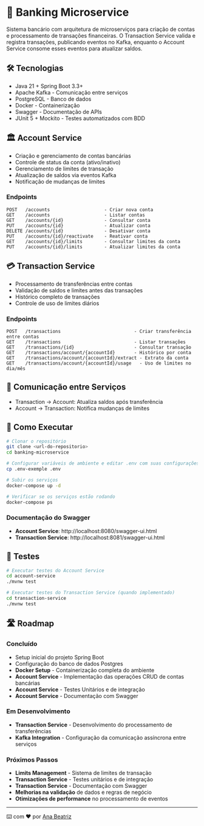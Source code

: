 # 🏦 Banking Microservice

Sistema bancário com arquitetura de microserviços para criação de contas e processamento de transações financeiras. O Transaction Service valida e registra
transações, publicando eventos no Kafka, enquanto o Account Service consome esses eventos para atualizar saldos.

## 🛠️ Tecnologias

- Java 21 + Spring Boot 3.3+
- Apache Kafka - Comunicação entre serviços
- PostgreSQL - Banco de dados
- Docker - Containerização
- Swagger - Documentação de APIs
- JUnit 5 + Mockito - Testes automatizados com BDD

## 🏛️ Account Service

- Criação e gerenciamento de contas bancárias
- Controle de status da conta (ativo/inativo)
- Gerenciamento de limites de transação
- Atualização de saldos via eventos Kafka
- Notificação de mudanças de limites

### Endpoints

```
POST   /accounts                    - Criar nova conta
GET    /accounts                    - Listar contas
GET    /accounts/{id}               - Consultar conta
PUT    /accounts/{id}               - Atualizar conta
DELETE /accounts/{id}               - Desativar conta
PUT    /accounts/{id}/reactivate    - Reativar conta
GET    /accounts/{id}/limits        - Consultar limites da conta
PUT    /accounts/{id}/limits        - Atualizar limites da conta
```

## 💳 Transaction Service

- Processamento de transferências entre contas
- Validação de saldos e limites antes das transações
- Histórico completo de transações
- Controle de uso de limites diários

### Endpoints

```
POST   /transactions                           - Criar transferência entre contas
GET    /transactions                           - Listar transações
GET    /transactions/{id}                      - Consultar transação
GET    /transactions/account/{accountId}       - Histórico por conta
GET    /transactions/account/{accountId}/extract - Extrato da conta
GET    /transactions/account/{accountId}/usage   - Uso de limites no dia/mês
```

## 🔄 Comunicação entre Serviços

- Transaction → Account: Atualiza saldos após transferência
- Account → Transaction: Notifica mudanças de limites

## 🚀 Como Executar

```bash
# Clonar o repositório
git clone <url-do-repositorio>
cd banking-microservice

# Configurar variáveis de ambiente e editar .env com suas configurações
cp .env-exemple .env

# Subir os serviços
docker-compose up -d

# Verificar se os serviços estão rodando
docker-compose ps
```

### **Documentação do Swagger**

- **Account Service**: http://localhost:8080/swagger-ui.html
- **Transaction Service**: http://localhost:8081/swagger-ui.html

## 🧪 Testes

```bash
# Executar testes do Account Service
cd account-service
./mvnw test

# Executar testes do Transaction Service (quando implementado)
cd transaction-service
./mvnw test
```

## 🛣️ Roadmap

### Concluído

- Setup inicial do projeto Spring Boot
- Configuração do banco de dados Postgres
- **Docker Setup** - Containerização completa do ambiente
- **Account Service** - Implementação das operações CRUD de contas bancárias
- **Account Service** - Testes Unitários e de integração
- **Account Service** - Documentação com Swagger

### Em Desenvolvimento

- **Transaction Service** - Desenvolvimento do processamento de transferências
- **Kafka Integration** - Configuração da comunicação assíncrona entre serviços

### Próximos Passos

- **Limits Management** - Sistema de limites de transação
- **Transaction Service** - Testes unitários e de integração
- **Transaction Service** - Documentação com Swagger
- **Melhorias na validação** de dados e regras de negócio
- **Otimizações de performance** no processamento de eventos

---
⌨️ com ❤️ por [Ana Beatriz](https://github.com/Biahdev)

